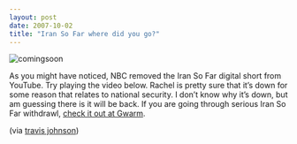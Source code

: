 ```yaml
---
layout: post
date: 2007-10-02
title: "Iran So Far where did you go?"
---
```

<p><img src="http://www.eightfivethree.com/wp-content/uploads/2007/10/comingsoon.png" alt="comingsoon" title="" /></p><p>As you might have noticed, NBC removed the Iran So Far digital short from YouTube. Try playing the video below. Rachel is pretty sure that it’s down for some reason that relates to national security. I don’t know why it’s down, but am guessing there is it will be back. If you are going through serious Iran So Far withdrawl, <a href="http://www.gwarm.com/iran-so-far/" title="Iran so far »  Gwarm">check it out at Gwarm</a>.</p><p>
 (via <a href="http://www.eightfivethree.com/2007/10/01/iran-so-far-where-did-you-go/">travis johnson</a>)</p>